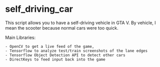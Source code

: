 # self_driving_car

This script allows you to have a self-driving vehicle in GTA V. By vehicle, I mean the scooter because normal cars were too quick. 

Main Libraries:

    - OpenCV to get a live feed of the game, 
    - Tensorflow to analyze test/train screenshots of the lane edges
    - Tensorflow Object Detection API to detect other cars
    - DirectKeys to feed input back into the game
